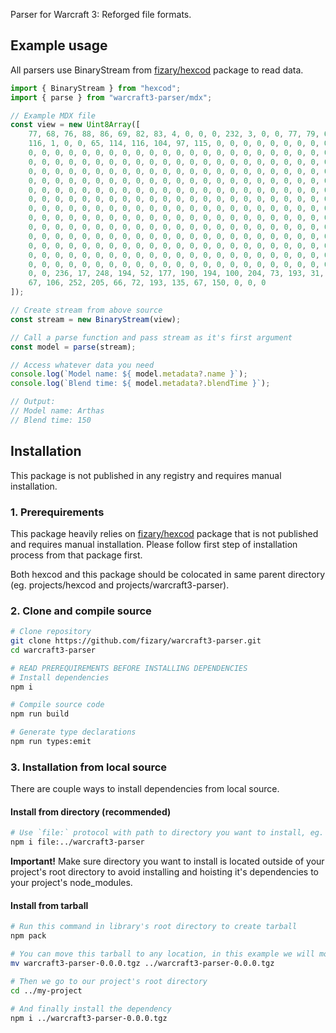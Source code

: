 Parser for Warcraft 3: Reforged file formats.

## Example usage

All parsers use BinaryStream from [fizary/hexcod](https://github.com/fizary/hexcod) package to read data.

```typescript
import { BinaryStream } from "hexcod";
import { parse } from "warcraft3-parser/mdx";

// Example MDX file
const view = new Uint8Array([
    77, 68, 76, 88, 86, 69, 82, 83, 4, 0, 0, 0, 232, 3, 0, 0, 77, 79, 68, 76,
    116, 1, 0, 0, 65, 114, 116, 104, 97, 115, 0, 0, 0, 0, 0, 0, 0, 0, 0, 0, 0,
    0, 0, 0, 0, 0, 0, 0, 0, 0, 0, 0, 0, 0, 0, 0, 0, 0, 0, 0, 0, 0, 0, 0, 0, 0,
    0, 0, 0, 0, 0, 0, 0, 0, 0, 0, 0, 0, 0, 0, 0, 0, 0, 0, 0, 0, 0, 0, 0, 0, 0,
    0, 0, 0, 0, 0, 0, 0, 0, 0, 0, 0, 0, 0, 0, 0, 0, 0, 0, 0, 0, 0, 0, 0, 0, 0,
    0, 0, 0, 0, 0, 0, 0, 0, 0, 0, 0, 0, 0, 0, 0, 0, 0, 0, 0, 0, 0, 0, 0, 0, 0,
    0, 0, 0, 0, 0, 0, 0, 0, 0, 0, 0, 0, 0, 0, 0, 0, 0, 0, 0, 0, 0, 0, 0, 0, 0,
    0, 0, 0, 0, 0, 0, 0, 0, 0, 0, 0, 0, 0, 0, 0, 0, 0, 0, 0, 0, 0, 0, 0, 0, 0,
    0, 0, 0, 0, 0, 0, 0, 0, 0, 0, 0, 0, 0, 0, 0, 0, 0, 0, 0, 0, 0, 0, 0, 0, 0,
    0, 0, 0, 0, 0, 0, 0, 0, 0, 0, 0, 0, 0, 0, 0, 0, 0, 0, 0, 0, 0, 0, 0, 0, 0,
    0, 0, 0, 0, 0, 0, 0, 0, 0, 0, 0, 0, 0, 0, 0, 0, 0, 0, 0, 0, 0, 0, 0, 0, 0,
    0, 0, 0, 0, 0, 0, 0, 0, 0, 0, 0, 0, 0, 0, 0, 0, 0, 0, 0, 0, 0, 0, 0, 0, 0,
    0, 0, 0, 0, 0, 0, 0, 0, 0, 0, 0, 0, 0, 0, 0, 0, 0, 0, 0, 0, 0, 0, 0, 0, 0,
    0, 0, 0, 0, 0, 0, 0, 0, 0, 0, 0, 0, 0, 0, 0, 0, 0, 0, 0, 0, 0, 0, 0, 0, 0,
    0, 0, 0, 0, 0, 0, 0, 0, 0, 0, 0, 0, 0, 0, 0, 0, 0, 0, 0, 0, 0, 0, 0, 0, 0,
    0, 0, 236, 17, 248, 194, 52, 177, 190, 194, 100, 204, 73, 193, 31, 101, 50,
    67, 106, 252, 205, 66, 72, 193, 135, 67, 150, 0, 0, 0
]);

// Create stream from above source
const stream = new BinaryStream(view);

// Call a parse function and pass stream as it's first argument
const model = parse(stream);

// Access whatever data you need
console.log(`Model name: ${ model.metadata?.name }`);
console.log(`Blend time: ${ model.metadata?.blendTime }`);

// Output:
// Model name: Arthas
// Blend time: 150
```

## Installation

This package is not published in any registry and requires manual installation.

### 1. Prerequirements

This package heavily relies on [fizary/hexcod](https://github.com/fizary/hexcod) package that is not published and requires manual installation.
Please follow first step of installation process from that package first.

Both hexcod and this package should be colocated in same parent directory (eg. projects/hexcod and projects/warcraft3-parser).

### 2. Clone and compile source

```bash
# Clone repository
git clone https://github.com/fizary/warcraft3-parser.git
cd warcraft3-parser

# READ PREREQUIREMENTS BEFORE INSTALLING DEPENDENCIES
# Install dependencies
npm i

# Compile source code
npm run build

# Generate type declarations
npm run types:emit
```

### 3. Installation from local source

There are couple ways to install dependencies from local source.

#### Install from directory (recommended)

```bash
# Use `file:` protocol with path to directory you want to install, eg.
npm i file:../warcraft3-parser
```

**Important!** Make sure directory you want to install is located outside of your project's root directory to avoid installing and hoisting it's dependencies to your project's node_modules.

#### Install from tarball

```bash
# Run this command in library's root directory to create tarball
npm pack

# You can move this tarball to any location, in this example we will move it to parent directory
mv warcraft3-parser-0.0.0.tgz ../warcraft3-parser-0.0.0.tgz

# Then we go to our project's root directory
cd ../my-project

# And finally install the dependency
npm i ../warcraft3-parser-0.0.0.tgz
```
